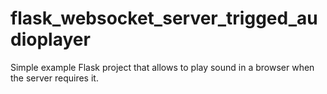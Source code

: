 # flask_websocket_server_trigged_audioplayer
Simple example Flask project that allows to play sound in a browser when the server requires it.
